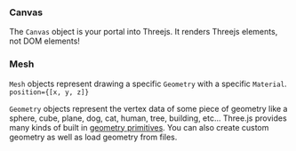 ### Canvas

The `Canvas` object is your portal into Threejs. It renders Threejs elements, not DOM elements!

### Mesh

`Mesh` objects represent drawing a specific `Geometry` with a specific `Material`.
`position={[x, y, z]}`

`Geometry` objects represent the vertex data of some piece of geometry like a sphere, cube, plane, dog, cat, human, tree, building, etc... Three.js provides many kinds of built in [geometry primitives](https://threejsfundamentals.org/threejs/lessons/threejs-primitives.html). You can also create custom geometry as well as load geometry from files.